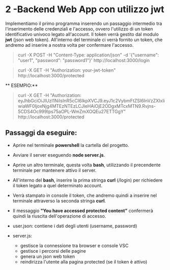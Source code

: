 # 2 -Backend Web App con utilizzo jwt

Implementiamo il primo programma inserendo un passaggio intermedio tra l'inserimento delle credenziali e l'accesso, ovvero l'utilizzo di un token identificativo univoco legato all'account.
Il token verrà gestito dal modulo **jwt** (json web token).
All'interno del terminale ci verrà fornito un token, che andremo ad inserire a nostra volta per confermare l'accesso.


> curl -X POST -H "Content-Type: application/json" -d '{"username": "user1", "password": "password1"}' http://localhost:3000/login

> curl -X GET -H "Authorization: your-jwt-token" http://localhost:3000/protected

** ESEMPIO:** 

> curl -X GET -H "Authorization: eyJhbGciOiJIUzI1NiIsInR5cCI6IkpXVCJ9.eyJ1c2VybmFtZSI6InVzZXIxIiwiaWF0IjoxNjg4MTEzNTEzLCJleHAiOjE2ODgxMTcxMTN9.Rvjns-5CDS4Oc999Ips75aOPL-WmZmXOQEu27ETTGgY" http://localhost:3000/protected


## Passaggi da eseguire:

- Aprire nel terminale **powershell** la cartella del progetto.
- Avviare il server eseguendo **node server.js**.
- Aprire un altro terminale, questa volta **bash**, utilizzando il precendente terminale per mantenere attivo il server.
- All'interno del **bash**, inserire la prima stringa **curl** (/login) per richiedere il token legato a quel determinato account.
- Verrà stampato in console il token, che andremo quindi a inserire nel terminale attraverso la seconda stringa **curl**.
- Il messaggio **"You have accessed protected content"** confermerà quindi la riuscita dell'operazione di accesso.



- user.json: contiene i dati degli utenti (username, password)
- server.js:
    - gestisce la connessione tra browser e console VSC
    - gestisce i percorsi delle pagine
    - genera un json web token
    - reindirizza l'utente alla pagina protected (se il token è attivo)
